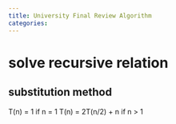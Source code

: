 ```yaml
---
title: University Final Review Algorithm
categories: 
---
```


# solve recursive relation
## substitution method 

T(n) = 1              if n = 1
T(n) = 2T(n/2) + n    if n > 1

